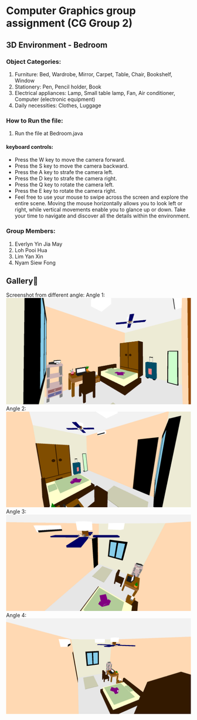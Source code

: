 # Computer Graphics group assignment (CG Group 2) 
## 3D Environment - Bedroom
### Object Categories:
  1. Furniture: Bed, Wardrobe, Mirror, Carpet, Table, Chair, Bookshelf, Window 
  2. Stationery: Pen, Pencil holder, Book
  3. Electrical appliances: Lamp, Small table lamp, Fan, Air conditioner, Computer (electronic equipment)
  4. Daily necessities: Clothes, Luggage

### How to Run the file:
  1. Run the file at Bedroom.java
#### keyboard controls:  
- Press the W key to move the camera forward.
- Press the S key to move the camera backward.
- Press the A key to strafe the camera left.
- Press the D key to strafe the camera right.
- Press the Q key to rotate the camera left.
- Press the E key to rotate the camera right.
- Feel free to use your mouse to swipe across the screen and explore the entire scene. Moving the mouse horizontally allows you to look left or right, while vertical movements enable you to glance up or down. Take your time to navigate and discover all the details within the environment.

### Group Members:
  1. Everlyn Yin Jia May
  2. Loh Pooi Hua
  3. Lim Yan Xin
  4. Nyam Siew Fong
   
## Gallery🎨
Screenshot from different angle:
Angle 1:
![Angle_1](/Screenshot/Screenshot_1.png)
Angle 2:
![Angle_1](/Screenshot/Screenshot_2.png)
Angle 3:
![Angle_1](/Screenshot/Screenshot_3.png)
Angle 4:
![Angle_1](/Screenshot/Screenshot_4.png)

